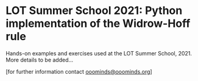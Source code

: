 # LOT Summer School 2021: Python implementation of the Widrow-Hoff rule

Hands-on examples and exercises used at the LOT Summer School, 2021.
More details to be added...

[for further information contact ooominds@ooominds.org]
